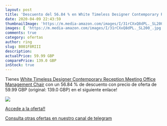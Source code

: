 ```yaml
---
layout: post
title: 'Descuento del 56.84 % en White Timeless Designer Contemporary Rec'
date: 2020-04-09 22:43:59
thumbnailImage: 'https://m.media-amazon.com/images/I/31rCXxQ8dPL._SL200_.jpg'
images: [ 'https://m.media-amazon.com/images/I/31rCXxQ8dPL._SL200_.jpg' ]
comments: true
category: ofertas
author: ring
slug: B001F8RIII
description:
actualPrice: 59.99 GBP
comparePrice: 139.0 GBP
inStock: true
---
```


Tienes [White Timeless Designer Contemporary Reception Meeting Office Management Chair](https://www.amazon.com/dp/B001F8RIII/?tag=redken08-20) con un 56.84 % de descuento con precio de oferta de 59.99 GBP (original: 139.0 GBP) en el siguiente enlace!

[![](https://m.media-amazon.com/images/I/31rCXxQ8dPL._SL200_.jpg)](https://www.amazon.com/dp/B001F8RIII/?tag=redken08-20)

[Accede a la oferta!!](https://www.amazon.com/dp/B001F8RIII/?tag=redken08-20)

[Consulta otras ofertas en nuestro canal de telegram](https://t.me/s/ofertas25)
